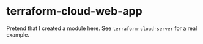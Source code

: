 # terraform-cloud-web-app

Pretend that I created a module here. See `terraform-cloud-server` for a real example.